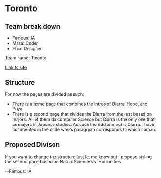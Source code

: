 # Toronto

## Team break down

- Famous: IA
- Masa: Coder
- Efua: Designer

Team name: Toronto 

[Link to site](http://urcsc174.org/assignment07/toronto/index.php)

## Structure

For now the pages are divided as such:
- There is a home page that combines the intros of Diarra, Hope, and Priya.
- There is a second page that divides the Diarra from the rest based on majors. All of them do computer Science but Diarra is the only one that as majors in Japense studies. As such the odd one out is Diarra. I have commented in the code who's paragrpah corresponds to which human.
  
## Proposed Divison

If you want to change the structure just let me know but I propose styling the second page based on Natual Science vs. Humanities

--Famous: IA
